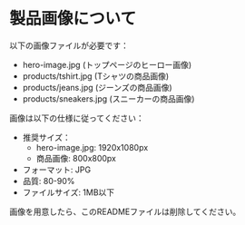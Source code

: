 # 製品画像について

以下の画像ファイルが必要です：

- hero-image.jpg (トップページのヒーロー画像)
- products/tshirt.jpg (Tシャツの商品画像)
- products/jeans.jpg (ジーンズの商品画像)
- products/sneakers.jpg (スニーカーの商品画像)

画像は以下の仕様に従ってください：

- 推奨サイズ：
  - hero-image.jpg: 1920x1080px
  - 商品画像: 800x800px
- フォーマット: JPG
- 品質: 80-90%
- ファイルサイズ: 1MB以下

画像を用意したら、このREADMEファイルは削除してください。 